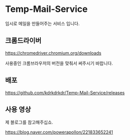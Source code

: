 # Temp-Mail-Service
임시로 메일을 만들어주는 서비스 입니다.


## 크롬드라이버
https://chromedriver.chromium.org/downloads

사용중인 크롬브라우저의 버전을 맞춰서 써주시기 바랍니다.


## 배포
https://github.com/kdrkdrkdr/Temp-Mail-Service/releases


## 사용 영상

제 블로그를 참고해주십쇼.

https://blog.naver.com/powerapollon/221833652241 
